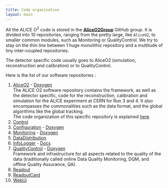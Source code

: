 ```yaml
---
title: Code organisation
layout: main
---
```


<link type="text/css" rel="stylesheet" href="../main.css" />

All the ALICE O<sup>2</sup> code is stored in the [__AliceO2Group__](https://github.com/AliceO2Group) GitHub group.  It is divided into 10 repositories, ranging from the pretty large, like `AliceO2`, to smaller common modules, such as Monitoring or QualityControl. We try to stay on the thin line between 1 huge monolithic repository and a multitude of tiny inter-coupled repositories.

The detector specific code usually goes to AliceO2 (simulation, reconstruction and calibration) or to QualityControl.

Here is the list of our software repositories :

1. [AliceO2](https://github.com/AliceO2Group/AliceO2) - [Doxygen](https://aliceo2group.github.io/AliceO2/) <br/>
The ALICE O2 software repository contains the framework, as well as the detector specific, code for the reconstruction, calibration and simulation for the ALICE experiment at CERN for Run 3 and 4. It also encompasses the commonalities such as the data format, and the global algorithms like the global tracking. <br/>
The code organization of this specific repository is explained [here](https://github.com/AliceO2Group/AliceO2/blob/dev/doc/CodeOrganization.md).
1. [Control](https://github.com/AliceO2Group/Control)
1. [Configuration](https://github.com/AliceO2Group/Configuration) - [Doxygen](https://aliceo2group.github.io/Configuration/)
1. [Monitoring](https://github.com/AliceO2Group/Monitoring) - [Doxygen](https://aliceo2group.github.io/Monitoring/)
1. [DataDistribution](https://github.com/AliceO2Group/DataDistribution)
1. [InfoLogger](https://github.com/AliceO2Group/InfoLogger) - [Docs](https://github.com/AliceO2Group/InfoLogger/blob/master/doc/README.md)
1. [QualityControl](https://github.com/AliceO2Group/QualityControl) - [Doxygen](https://aliceo2group.github.io/QualityControl/)<br/>
Framework and infrastructure for all aspects related to the quality of the data (traditionally called online Data Quality Monitoring, DQM, and offline Quality Assurance, QA).
1. [Readout](https://github.com/AliceO2Group/Readout)
1. [ReadoutCard](https://github.com/AliceO2Group/ReadoutCard)
1. [WebUi](https://github.com/AliceO2Group/WebUi)

